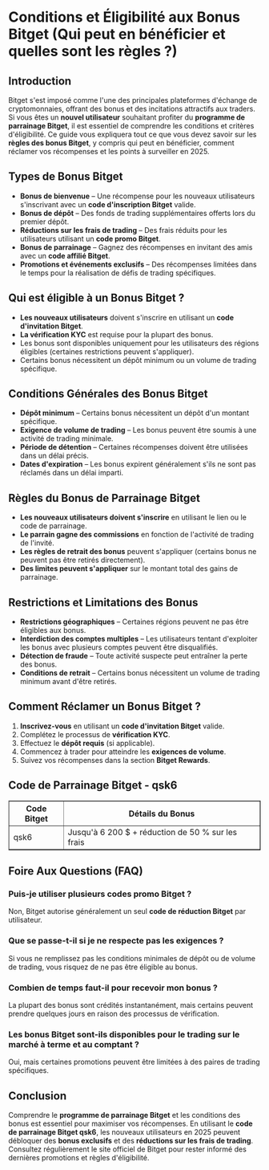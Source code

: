 <h1>Conditions et Éligibilité aux Bonus Bitget (Qui peut en bénéficier et quelles sont les règles ?)</h1>

<h2>Introduction</h2>
<p>Bitget s'est imposé comme l'une des principales plateformes d'échange de cryptomonnaies, offrant des bonus et des incitations attractifs aux traders. Si vous êtes un <strong>nouvel utilisateur</strong> souhaitant profiter du <strong>programme de parrainage Bitget</strong>, il est essentiel de comprendre les conditions et critères d'éligibilité. Ce guide vous expliquera tout ce que vous devez savoir sur les <strong>règles des bonus Bitget</strong>, y compris qui peut en bénéficier, comment réclamer vos récompenses et les points à surveiller en 2025.</p>

<h2>Types de Bonus Bitget</h2>
<ul>
    <li><strong>Bonus de bienvenue</strong> – Une récompense pour les nouveaux utilisateurs s'inscrivant avec un <strong>code d'inscription Bitget</strong> valide.</li>
    <li><strong>Bonus de dépôt</strong> – Des fonds de trading supplémentaires offerts lors du premier dépôt.</li>
    <li><strong>Réductions sur les frais de trading</strong> – Des frais réduits pour les utilisateurs utilisant un <strong>code promo Bitget</strong>.</li>
    <li><strong>Bonus de parrainage</strong> – Gagnez des récompenses en invitant des amis avec un <strong>code affilié Bitget</strong>.</li>
    <li><strong>Promotions et événements exclusifs</strong> – Des récompenses limitées dans le temps pour la réalisation de défis de trading spécifiques.</li>
</ul>

<h2>Qui est éligible à un Bonus Bitget ?</h2>
<ul>
    <li><strong>Les nouveaux utilisateurs</strong> doivent s'inscrire en utilisant un <strong>code d'invitation Bitget</strong>.</li>
    <li><strong>La vérification KYC</strong> est requise pour la plupart des bonus.</li>
    <li>Les bonus sont disponibles uniquement pour les utilisateurs des régions éligibles (certaines restrictions peuvent s'appliquer).</li>
    <li>Certains bonus nécessitent un dépôt minimum ou un volume de trading spécifique.</li>
</ul>

<h2>Conditions Générales des Bonus Bitget</h2>
<ul>
    <li><strong>Dépôt minimum</strong> – Certains bonus nécessitent un dépôt d'un montant spécifique.</li>
    <li><strong>Exigence de volume de trading</strong> – Les bonus peuvent être soumis à une activité de trading minimale.</li>
    <li><strong>Période de détention</strong> – Certaines récompenses doivent être utilisées dans un délai précis.</li>
    <li><strong>Dates d'expiration</strong> – Les bonus expirent généralement s'ils ne sont pas réclamés dans un délai imparti.</li>
</ul>

<h2>Règles du Bonus de Parrainage Bitget</h2>
<ul>
    <li><strong>Les nouveaux utilisateurs doivent s'inscrire</strong> en utilisant le lien ou le code de parrainage.</li>
    <li><strong>Le parrain gagne des commissions</strong> en fonction de l'activité de trading de l'invité.</li>
    <li><strong>Les règles de retrait des bonus</strong> peuvent s'appliquer (certains bonus ne peuvent pas être retirés directement).</li>
    <li><strong>Des limites peuvent s'appliquer</strong> sur le montant total des gains de parrainage.</li>
</ul>

<h2>Restrictions et Limitations des Bonus</h2>
<ul>
    <li><strong>Restrictions géographiques</strong> – Certaines régions peuvent ne pas être éligibles aux bonus.</li>
    <li><strong>Interdiction des comptes multiples</strong> – Les utilisateurs tentant d'exploiter les bonus avec plusieurs comptes peuvent être disqualifiés.</li>
    <li><strong>Détection de fraude</strong> – Toute activité suspecte peut entraîner la perte des bonus.</li>
    <li><strong>Conditions de retrait</strong> – Certains bonus nécessitent un volume de trading minimum avant d'être retirés.</li>
</ul>

<h2>Comment Réclamer un Bonus Bitget ?</h2>
<ol>
    <li><strong>Inscrivez-vous</strong> en utilisant un <strong>code d'invitation Bitget</strong> valide.</li>
    <li>Complétez le processus de <strong>vérification KYC</strong>.</li>
    <li>Effectuez le <strong>dépôt requis</strong> (si applicable).</li>
    <li>Commencez à trader pour atteindre les <strong>exigences de volume</strong>.</li>
    <li>Suivez vos récompenses dans la section <strong>Bitget Rewards</strong>.</li>
</ol>

<h2>Code de Parrainage Bitget - qsk6</h2>
<table border="1">
    <tr>
        <th>Code Bitget</th>
        <th>Détails du Bonus</th>
    </tr>
    <tr>
        <td>qsk6</td>
        <td>Jusqu'à 6 200 $ + réduction de 50 % sur les frais</td>
    </tr>
</table>

<h2>Foire Aux Questions (FAQ)</h2>

<h3>Puis-je utiliser plusieurs codes promo Bitget ?</h3>
<p>Non, Bitget autorise généralement un seul <strong>code de réduction Bitget</strong> par utilisateur.</p>

<h3>Que se passe-t-il si je ne respecte pas les exigences ?</h3>
<p>Si vous ne remplissez pas les conditions minimales de dépôt ou de volume de trading, vous risquez de ne pas être éligible au bonus.</p>

<h3>Combien de temps faut-il pour recevoir mon bonus ?</h3>
<p>La plupart des bonus sont crédités instantanément, mais certains peuvent prendre quelques jours en raison des processus de vérification.</p>

<h3>Les bonus Bitget sont-ils disponibles pour le trading sur le marché à terme et au comptant ?</h3>
<p>Oui, mais certaines promotions peuvent être limitées à des paires de trading spécifiques.</p>

<h2>Conclusion</h2>
<p>Comprendre le <strong>programme de parrainage Bitget</strong> et les conditions des bonus est essentiel pour maximiser vos récompenses. En utilisant le <strong>code de parrainage Bitget qsk6</strong>, les nouveaux utilisateurs en 2025 peuvent débloquer des <strong>bonus exclusifs</strong> et des <strong>réductions sur les frais de trading</strong>. Consultez régulièrement le site officiel de Bitget pour rester informé des dernières promotions et règles d'éligibilité.</p>
